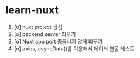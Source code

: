 # learn-nuxt

1. [o] nuxt project 생성
2. [o] backend server 띄우기
3. [o] Nuxt app port 충돌나지 않게 바꾸기
3. [o] axios, asyncData()를 이용해서 데이터 연동 테스트